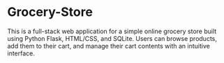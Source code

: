 # Grocery-Store
This is a full-stack web application for a simple online grocery store built using Python Flask, HTML/CSS, and SQLite. Users can browse products, add them to their cart, and manage their cart contents with an intuitive interface.
